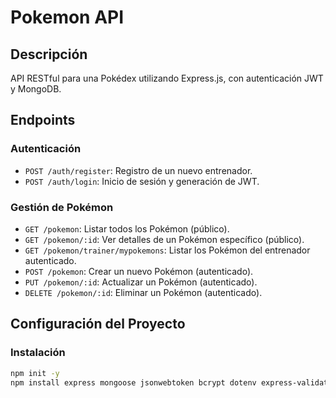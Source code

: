# Pokemon API

## Descripción

API RESTful para una Pokédex utilizando Express.js, con autenticación JWT y MongoDB.

## Endpoints

### Autenticación

- `POST /auth/register`: Registro de un nuevo entrenador.
- `POST /auth/login`: Inicio de sesión y generación de JWT.

### Gestión de Pokémon

- `GET /pokemon`: Listar todos los Pokémon (público).
- `GET /pokemon/:id`: Ver detalles de un Pokémon específico (público).
- `GET /pokemon/trainer/mypokemons`: Listar los Pokémon del entrenador autenticado.
- `POST /pokemon`: Crear un nuevo Pokémon (autenticado).
- `PUT /pokemon/:id`: Actualizar un Pokémon (autenticado).
- `DELETE /pokemon/:id`: Eliminar un Pokémon (autenticado).

## Configuración del Proyecto

### Instalación

```bash
npm init -y
npm install express mongoose jsonwebtoken bcrypt dotenv express-validator
